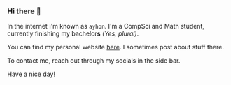 ### Hi there 👋
In the internet I'm known as `ayhon`. I'm a CompSci and Math student, currently finishing my bachelor**s** _(Yes, plural)_.

You can find my personal website [here](https://ayhon.eu). I sometimes post about stuff there. 

To contact me, reach out through my socials in the side bar.

Have a nice day!
